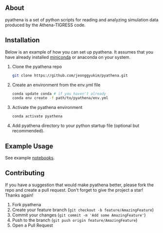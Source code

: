 <div id="top"></div>
<!--
*** README.md template Shamelessly taken from
*** https://raw.githubusercontent.com/othneildrew/Best-README-Template/master/README.md
-->

## About

pyathena is a set of python scripts for reading and analyzing simulation data produced by the Athena-TIGRESS code.

## Installation

Below is an example of how you can set up pyathena. It assumes that you have already installed [miniconda](https://docs.conda.io/en/latest/miniconda.html) or anaconda on your system.

1. Clone the pyathena repo
   ```sh
   git clone https://github.com/jeonggyukim/pyathena.git
   ```
3. Create an environment from the env.yml file
   ```sh
   conda update conda # if you haven't already
   conda env create -f path/to/pyathena/env.yml
   ```
4. Activate the pyathena environment
   ```sh
   conda activate pyathena
   ```
5. Add pyathena directory to your python startup file (optional but recommended).

## Example Usage

See example [notebooks](pyathena/tree/master/notebook).

## Contributing

If you have a suggestion that would make pyathena better, please fork the repo and create a pull request.
Don't forget to give the project a star! Thanks again!

1. Fork pyathena
2. Create your feature branch (`git checkout -b feature/AmazingFeature`)
3. Commit your changes (`git commit -m 'Add some AmazingFeature'`)
4. Push to the branch (`git push origin feature/AmazingFeature`)
5. Open a Pull Request
